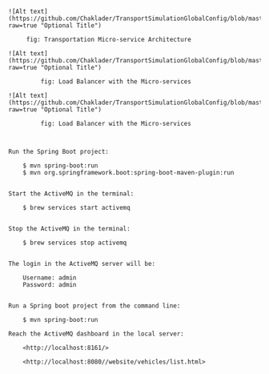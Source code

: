 
    
    ![Alt text](https://github.com/Chaklader/TransportSimulationGlobalConfig/blob/master/images/1.png?raw=true "Optional Title")
         
         fig: Transportation Micro-service Architecture
         
    ![Alt text](https://github.com/Chaklader/TransportSimulationGlobalConfig/blob/master/images/2.png?raw=true "Optional Title")
             
             fig: Load Balancer with the Micro-services
             
    ![Alt text](https://github.com/Chaklader/TransportSimulationGlobalConfig/blob/master/images/3.png?raw=true "Optional Title")
             
             fig: Load Balancer with the Micro-services         
    
    
    
    Run the Spring Boot project:
    
        $ mvn spring-boot:run
        $ mvn org.springframework.boot:spring-boot-maven-plugin:run
    
    
    Start the ActiveMQ in the terminal: 
    
        $ brew services start activemq
    
    
    Stop the ActiveMQ in the terminal: 
        
        $ brew services stop activemq
        
        
    The login in the ActiveMQ server will be: 
    
        Username: admin
        Password: admin
        
        
    Run a Spring boot project from the command line: 
    
        $ mvn spring-boot:run

    Reach the ActiveMQ dashboard in the local server:
    
        <http://localhost:8161/>
        
        <http://localhost:8080//website/vehicles/list.html>